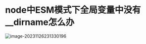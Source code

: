 # node中ESM模式下全局变量中没有__dirname怎么办

![image-20231126231330196](http://os.zhaohs.cn/markdown/202311262313285.png)

> 